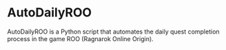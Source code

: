 # AutoDailyROO

AutoDailyROO is a Python script that automates the daily quest completion process in the game ROO (Ragnarok Online Origin).